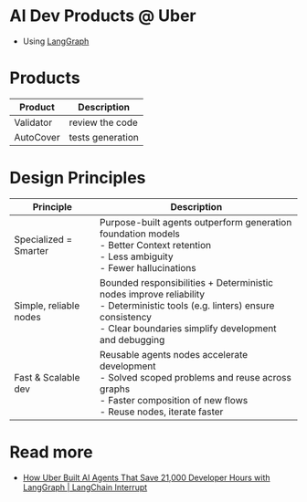 # AI Dev Products @ Uber
- Using [LangGraph](../Agent-Engineering/LangGraph.md)

# Products

| Product   | Description      |
|-----------|------------------|
| Validator | review the code  |
| AutoCover | tests generation |

# Design Principles

| Principle              | Description                                                                                                                                                                              |
|------------------------|------------------------------------------------------------------------------------------------------------------------------------------------------------------------------------------|
| Specialized = Smarter  | Purpose-built agents outperform generation foundation models<br/>- Better Context retention<br/>- Less ambiguity<br/>- Fewer hallucinations                                              |
| Simple, reliable nodes | Bounded responsibilities + Deterministic nodes improve reliability<br/>- Deterministic tools (e.g. linters) ensure consistency<br/>- Clear boundaries simplify development and debugging |
| Fast & Scalable dev    | Reusable agents nodes accelerate development<br/>- Solved scoped problems and reuse across graphs<br/>- Faster composition of new flows<br/>- Reuse nodes, iterate faster                |

# Read more
- [How Uber Built AI Agents That Save 21,000 Developer Hours with LangGraph | LangChain Interrupt](https://www.youtube.com/watch?v=Bugs0dVcNI8)